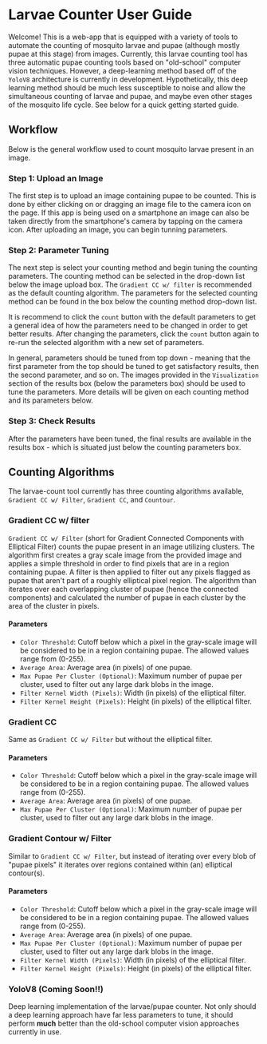 # Larvae Counter User Guide

Welcome! This is a web-app that is equipped with a variety of tools to automate the counting
of mosquito larvae and pupae (although mostly pupae at this stage) from images. Currently, this
larvae counting tool has three automatic pupae counting tools based on "old-school" computer
vision techniques. However, a deep-learning method based off of the `YoloV8` architecture
is currently in development. Hypothetically, this deep learning method should be much less
susceptible to noise and allow the simultaneous counting of larvae and pupae, and maybe even
other stages of the mosquito life cycle. See below for a quick getting started guide.

## Workflow

Below is the general workflow used to count mosquito larvae present in an image.

### Step 1: Upload an Image

The first step is to upload an image containing pupae to be counted. This is done by either
clicking on or dragging an image file to the camera icon on the page. If this app is being
used on a smartphone an image can also be taken directly from the smartphone's camera by
tapping on the camera icon. After uploading an image, you can begin tunning parameters.

### Step 2: Parameter Tuning

The next step is select your counting method and begin tuning the counting parameters. The
counting method can be selected in the drop-down list below the image upload box. The 
`Gradient CC w/ filter` is recommended as the default counting algorithm. The parameters
for the selected counting method can be found in the box below the counting method drop-down
list.

It is recommend to click the `count` button with the default parameters to get a general
idea of how the parameters need to be changed in order to get better results. After changing
the parameters, click the `count` button again to re-run the selected algorithm with a new
set of parameters.

In general, parameters should be tuned from top down - meaning that the first parameter from the
top should be tuned to get satisfactory results, then the second parameter, and so on. The
images provided in the `Visualization` section of the results box (below the parameters box)
should be used to tune the parameters. More details will be given on each counting method and
its parameters below.

### Step 3: Check Results

After the parameters have been tuned, the final results are available in the results box - which
is situated just below the counting parameters box.

## Counting Algorithms

The larvae-count tool currently has three counting algorithms available, `Gradient CC w/ Filter`,
`Gradient CC`, and `Countour`. 

### Gradient CC w/ filter

`Gradient CC w/ Filter` (short for Gradient Connected Components with Elliptical Filter) counts
the pupae present in an image utilizing clusters. The algorithm first creates a gray scale image
from the provided image and applies a simple threshold in order to find pixels that are in a region
containing pupae. A filter is then applied to filter out any pixels flagged as pupae that aren't part
of a roughly elliptical pixel region. The algorithm than iterates over each overlapping cluster of 
pupae (hence the connected components) and calculated the number of pupae in each cluster by
the area of the cluster in pixels.

#### Parameters

- `Color Threshold`: Cutoff below which a pixel in the gray-scale image will be considered to be
    in a region containing pupae. The allowed values range from (0-255).
- `Average Area`: Average area (in pixels) of one pupae.
- `Max Pupae Per Cluster (Optional)`: Maximum number of pupae per cluster, used to filter out any
    large dark blobs in the image.
- `Filter Kernel Width (Pixels)`: Width (in pixels) of the elliptical filter.
- `Filter Kernel Height (Pixels)`: Height (in pixels) of the elliptical filter.

### Gradient CC

Same as `Gradient CC w/ Filter` but without the elliptical filter.

#### Parameters

- `Color Threshold`: Cutoff below which a pixel in the gray-scale image will be considered to be
    in a region containing pupae. The allowed values range from (0-255).
- `Average Area`: Average area (in pixels) of one pupae.
- `Max Pupae Per Cluster (Optional)`: Maximum number of pupae per cluster, used to filter out any
    large dark blobs in the image.

### Gradient Contour w/ Filter

Similar to `Gradient CC w/ Filter`, but instead of iterating over every blob of "pupae pixels"
it iterates over regions contained within (an) elliptical contour(s).

#### Parameters

- `Color Threshold`: Cutoff below which a pixel in the gray-scale image will be considered to be
    in a region containing pupae. The allowed values range from (0-255).
- `Average Area`: Average area (in pixels) of one pupae.
- `Max Pupae Per Cluster (Optional)`: Maximum number of pupae per cluster, used to filter out any
    large dark blobs in the image.
- `Filter Kernel Width (Pixels)`: Width (in pixels) of the elliptical filter.
- `Filter Kernel Height (Pixels)`: Height (in pixels) of the elliptical filter.

### YoloV8 (Coming Soon!!)

Deep learning implementation of the larvae/pupae counter. Not only should a deep learning
approach have far less parameters to tune, it should perform **much** better than the old-school
computer vision approaches currently in use.
